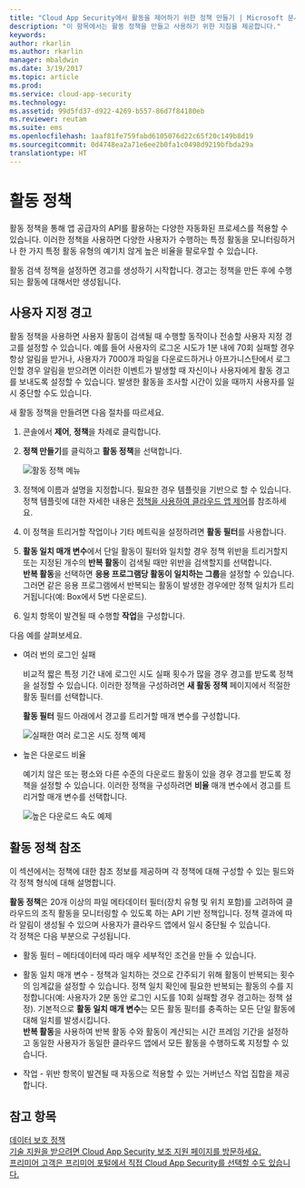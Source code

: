 ```yaml
---
title: "Cloud App Security에서 활동을 제어하기 위한 정책 만들기 | Microsoft 문서"
description: "이 항목에서는 활동 정책을 만들고 사용하기 위한 지침을 제공합니다."
keywords: 
author: rkarlin
ms.author: rkarlin
manager: mbaldwin
ms.date: 3/19/2017
ms.topic: article
ms.prod: 
ms.service: cloud-app-security
ms.technology: 
ms.assetid: 99d5fd37-d922-4269-b557-86d7f84180eb
ms.reviewer: reutam
ms.suite: ems
ms.openlocfilehash: 1aaf81fe759fabd6105076d22c65f20c149b8d19
ms.sourcegitcommit: 0d4748ea2a71e6ee2b0fa1c0498d9219bfbda29a
translationtype: HT
---
```

# <a name="activity-policies"></a>활동 정책
활동 정책을 통해 앱 공급자의 API를 활용하는 다양한 자동화된 프로세스를 적용할 수 있습니다. 이러한 정책을 사용하면 다양한 사용자가 수행하는 특정 활동을 모니터링하거나 한 가지 특정 활동 유형의 예기치 않게 높은 비율을 팔로우할 수 있습니다.  
  
활동 검색 정책을 설정하면 경고를 생성하기 시작합니다. 경고는 정책을 만든 후에 수행되는 활동에 대해서만 생성됩니다.
  
  
## <a name="custom-alerts"></a>사용자 지정 경고  
활동 정책을 사용하면 사용자 활동이 검색될 때 수행할 동작이나 전송할 사용자 지정 경고를 설정할 수 있습니다. 예를 들어 사용자의 로그온 시도가 1분 내에 70회 실패할 경우 항상 알림을 받거나, 사용자가 7000개 파일을 다운로드하거나 아프가니스탄에서 로그인할 경우 알림을 받으려면 이러한 이벤트가 발생할 때 자신이나 사용자에게 활동 경고를 보내도록 설정할 수 있습니다. 발생한 활동을 조사할 시간이 있을 때까지 사용자를 일시 중단할 수도 있습니다.  
  
새 활동 정책을 만들려면 다음 절차를 따르세요.  
  
1.  콘솔에서 **제어**, **정책**을 차례로 클릭합니다.  
  
2.  **정책 만들기**를 클릭하고 **활동 정책**을 선택합니다.  
  
     ![활동 정책 메뉴](./media/activity-policy-menu.png "활동 정책 메뉴")  
  
3.  정책에 이름과 설명을 지정합니다. 필요한 경우 템플릿을 기반으로 할 수 있습니다. 정책 템플릿에 대한 자세한 내용은 [정책을 사용하여 클라우드 앱 제어](control-cloud-apps-with-policies.md)를 참조하세요.  
  
4.  이 정책을 트리거할 작업이나 기타 메트릭을 설정하려면 **활동 필터**를 사용합니다.  
  
5.  **활동 일치 매개 변수**에서 단일 활동이 필터와 일치할 경우 정책 위반을 트리거할지 또는 지정된 개수의 **반복 활동**이 검색될 때만 위반을 검색할지를 선택합니다.  
    **반복 활동**을 선택하면 **응용 프로그램당 활동이 일치하는 그룹**을 설정할 수 있습니다. 그러면 같은 응용 프로그램에서 반복되는 활동이 발생한 경우에만 정책 일치가 트리거됩니다(예: Box에서 5번 다운로드).  
  
6.  일치 항목이 발견될 때 수행할 **작업**을 구성합니다.  
  
다음 예를 살펴보세요.  
  
-   여러 번의 로그인 실패  
  
     비교적 짧은 특정 기간 내에 로그인 시도 실패 횟수가 많을 경우 경고를 받도록 정책을 설정할 수 있습니다. 이러한 정책을 구성하려면 **새 활동 정책** 페이지에서 적절한 활동 필터를 선택합니다.  
  
     **활동 필터** 필드 아래에서 경고를 트리거할 매개 변수를 구성합니다.  
  
     ![실패한 여러 로그온 시도 정책 예제](./media/multiple-failed-log-on-attempts-policy-example.png "실패한 여러 로그온 시도 정책 예제")  
  
-   높은 다운로드 비율  
  
     예기치 않은 또는 평소와 다른 수준의 다운로드 활동이 있을 경우 경고를 받도록 정책을 설정할 수 있습니다. 이러한 정책을 구성하려면 **비율** 매개 변수에서 경고를 트리거할 매개 변수를 선택합니다.  
  
     ![높은 다운로드 속도 예제](./media/high-download-rate-example.png "높은 다운로드 속도 예제")  
  
  
## <a name="activity-policy-reference"></a>활동 정책 참조  
이 섹션에서는 정책에 대한 참조 정보를 제공하며 각 정책에 대해 구성할 수 있는 필드와 각 정책 형식에 대해 설명합니다.  
  
**활동 정책**은 20개 이상의 파일 메타데이터 필터(장치 유형 및 위치 포함)를 고려하여 클라우드의 조직 활동을 모니터링할 수 있도록 하는 API 기반 정책입니다. 정책 결과에 따라 알림이 생성될 수 있으며 사용자가 클라우드 앱에서 일시 중단될 수 있습니다.   
각 정책은 다음 부분으로 구성됩니다.  
  
-   활동 필터 – 메타데이터에 따라 매우 세부적인 조건을 만들 수 있습니다.  
  
-   활동 일치 매개 변수 - 정책과 일치하는 것으로 간주되기 위해 활동이 반복되는 횟수의 임계값을 설정할 수 있습니다.  정책 일치 확인에 필요한 반복되는 활동의 수를 지정합니다(예: 사용자가 2분 동안 로그인 시도를 10회 실패할 경우 경고하는 정책 설정).  기본적으로 **활동 일치 매개 변수**는 모든 활동 필터를 충족하는 모든 단일 활동에 대해 일치를 발생시킵니다.   
**반복 활동**을 사용하여 반복 활동 수와 활동이 계산되는 시간 프레임 기간을 설정하고 동일한 사용자가 동일한 클라우드 앱에서 모든 활동을 수행하도록 지정할 수 있습니다.  
  
  
-   작업 - 위반 항목이 발견될 때 자동으로 적용할 수 있는 거버넌스 작업 집합을 제공합니다.  
## <a name="see-also"></a>참고 항목  
[데이터 보호 정책](data-protection-policies.md)   
[기술 지원을 받으려면 Cloud App Security 보조 지원 페이지를 방문하세요.](http://support.microsoft.com/oas/default.aspx?prid=16031)   
[프리미어 고객은 프리미어 포털에서 직접 Cloud App Security를 선택할 수도 있습니다.](https://premier.microsoft.com/)  
  
  